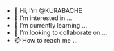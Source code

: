 - 👋 Hi, I’m @KURABACHE
- 👀 I’m interested in ...
- 🌱 I’m currently learning ...
- 💞️ I’m looking to collaborate on ...
- 📫 How to reach me ...

<!---
KURABACHE/KURABACHE is a ✨ special ✨ repository because its `README.md` (this file) appears on your GitHub profile.
You can click the Preview link to take a look at your changes.
--->
